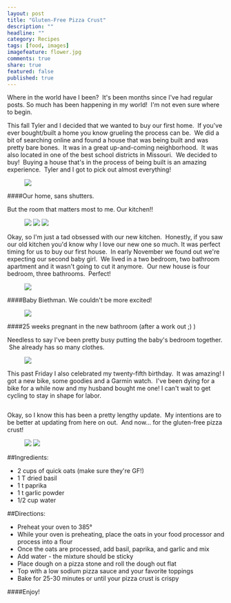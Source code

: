 ```yaml
---
layout: post
title: "Gluten-Free Pizza Crust"
description: ""
headline: ""
category: Recipes
tags: [food, images]
imagefeature: flower.jpg
comments: true
share: true
featured: false
published: true
---
```

Where in the world have I been?  It's been months since I've had regular posts. So much has been happening in my world!  I'm not even sure where to begin.

This fall Tyler and I decided that we wanted to buy our first home.  If you've ever bought/built a home you know grueling the process can be.  We did a bit of searching online and found a house that was being built and was pretty bare bones.  It was in a great up-and-coming neighborhood.  It was also located in one of the best school districts in Missouri.  We decided to buy!  Buying a house that's in the process of being built is an amazing experience.  Tyler and I got to pick out almost everything!

<figure>
	<img src="http://i1208.photobucket.com/albums/cc370/apegg23/house_zpsb5986886.png">
</figure>

####Our home, sans shutters.

But the room that matters most to me. Our kitchen!!
<figure>
	<img src="http://i1208.photobucket.com/albums/cc370/apegg23/kitchen_zpsd4d66355.png">
	<img src="http://i1208.photobucket.com/albums/cc370/apegg23/kitchen2_zps26be3d6e.png">
	<img src="http://i1208.photobucket.com/albums/cc370/apegg23/20140323_182451_zps22a76c9f.jpg">
</figure>

Okay, so I'm just a tad obsessed with our new kitchen.  Honestly, if you saw our old kitchen you'd know why I love our new one so much.
It was perfect timing for us to buy our first house.  In early November we found out we're expecting our second baby girl.  We lived in a two bedroom, two bathroom apartment and it wasn't going to cut it anymore.  Our new house is four bedroom, three bathrooms.  Perfect!
<figure>
	<img src="http://i1208.photobucket.com/albums/cc370/apegg23/sono1_zpsc7d671d4.png">
</figure>

####Baby Biethman. We couldn't be more excited!
<figure>
	<img src="http://i1208.photobucket.com/albums/cc370/apegg23/25weeks_zps3f282016.png">
</figure>

####25 weeks pregnant in the new bathroom (after a work out ;) )


Needless to say I've been pretty busy putting the baby's bedroom together.  She already has so many clothes.
<figure>
	<img src="http://i1208.photobucket.com/albums/cc370/apegg23/clothes_zpsf1340363.png">
</figure>


This past Friday I also celebrated my twenty-fifth birthday.  It was amazing! I got a new bike, some goodies and a Garmin watch.  I've been dying for a bike for a while now and my husband bought me one! I can't wait to get cycling to stay in shape for labor.

<figure>
	<img class="aligncenter" src="http://i1208.photobucket.com/albums/cc370/apegg23/garmin_zpsf2037b12.png" alt="" />
</figure>



Okay, so I know this has been a pretty lengthy update.  My intentions are to be better at updating from here on out.  And now... for the gluten-free pizza crust!

<figure>
	<img src="http://i1208.photobucket.com/albums/cc370/apegg23/crust_zps946666a2.png">
	<img src="http://i1208.photobucket.com/albums/cc370/apegg23/pizza_zpsbbf1687e.png">

</figure>

##Ingredients:
* 2 cups of quick oats (make sure they're GF!)
* 1 T dried basil
* 1 t paprika
* 1 t garlic powder
* 1/2 cup water

##Directions:
* Preheat your oven to 385°
* While your oven is preheating, place the oats in your food processor and process into a flour
* Once the oats are processed, add basil, paprika, and garlic and mix
* Add water - the mixture should be sticky
* Place dough on a pizza stone and roll the dough out flat
* Top with a low sodium pizza sauce and your favorite toppings
* Bake for 25-30 minutes or until your pizza crust is crispy

####Enjoy!